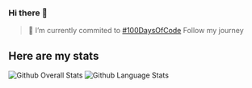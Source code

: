 ### Hi there 👋

<!--
**dlppdl/dlppdl** is a ✨ _special_ ✨ repository because its `README.md` (this file) appears on your GitHub profile.

Here are some ideas to get you started:

- 🔭 I’m currently working on ...
- 🌱 I’m currently learning ...
- 👯 I’m looking to collaborate on ...
- 🤔 I’m looking for help with ...
- 💬 Ask me about ...
- 📫 How to reach me: ...
- 😄 Pronouns: ...
- ⚡ Fun fact: ...
-->
 >🔭 I’m currently commited to [#100DaysOfCode](https://twitter.com/dlppdl00/status/1303897091802935296) Follow my journey
## Here are my stats

<img src="https://github-readme-stats.vercel.app/api?username=dlppdl&show_icons=true&theme=vision-friendly-dark" alt="Github Overall Stats">

<img src="https://github-readme-stats.vercel.app/api/top-langs/?username=dlppdl&layout=compact&theme=vision-friendly-dark" alt="Github Language Stats">
